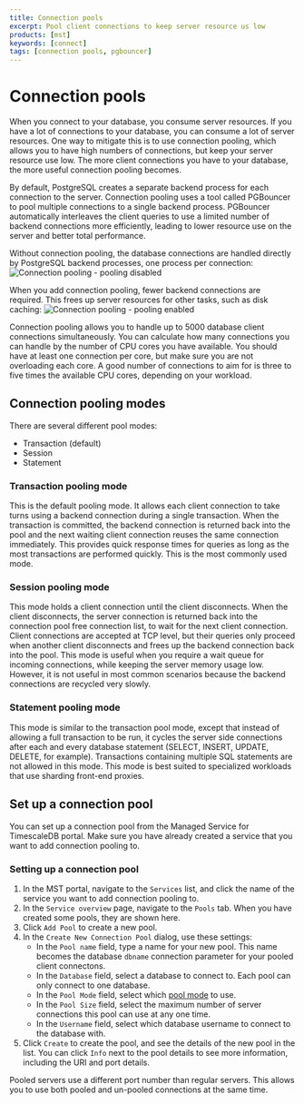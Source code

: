 ```yaml
---
title: Connection pools
excerpt: Pool client connections to keep server resource us low
products: [mst]
keywords: [connect]
tags: [connection pools, pgbouncer]
---
```


# Connection pools

When you connect to your database, you consume server resources. If you have a
lot of connections to your database, you can consume a lot of server resources.
One way to mitigate this is to use connection pooling, which allows you to have
high numbers of connections, but keep your server resource use low. The more
client connections you have to your database, the more useful connection pooling
becomes.

By default, PostgreSQL creates a separate backend process for each connection to
the server. Connection pooling uses a tool called PGBouncer to pool multiple
connections to a single backend process. PGBouncer automatically interleaves the
client queries to use a limited number of backend connections more efficiently,
leading to lower resource use on the server and better total performance.

Without connection pooling, the database connections are handled directly by
PostgreSQL backend processes, one process per connection:
<img class="main-content__illustration" src="https://s3.amazonaws.com/assets.timescale.com/docs/images/pgbouncer-pooling-none.webp" alt="Connection pooling - pooling disabled"/>

When you add connection pooling, fewer backend connections are required. This
frees up server resources for other tasks, such as disk caching:
<img class="main-content__illustration" src="https://s3.amazonaws.com/assets.timescale.com/docs/images/pgbouncer-pooling-enabled.webp" alt="Connection pooling - pooling enabled"/>

Connection pooling allows you to handle up to 5000 database client connections
simultaneously. You can calculate how many connections you can handle by the
number of CPU cores you have available. You should have at least one connection
per core, but make sure you are not overloading each core. A good number of
connections to aim for is three to five times the available CPU cores, depending
on your workload.

## Connection pooling modes

There are several different pool modes:

*   Transaction (default)
*   Session
*   Statement

### Transaction pooling mode

This is the default pooling mode. It allows each client connection to take turns
using a backend connection during a single transaction. When the transaction is
committed, the backend connection is returned back into the pool and the next
waiting client connection reuses the same connection immediately. This provides
quick response times for queries as long as the most transactions are performed
quickly. This is the most commonly used mode.

### Session pooling mode

This mode holds a client connection until the client disconnects. When the
client disconnects, the server connection is returned back into the connection
pool free connection list, to wait for the next client connection. Client
connections are accepted at TCP level, but their queries only proceed when
another client disconnects and frees up the backend connection back into the
pool. This mode is useful when you require a wait queue for incoming
connections, while keeping the server memory usage low. However, it is not
useful in most common scenarios because the backend connections are recycled
very slowly.

### Statement pooling mode

This mode is similar to the transaction pool mode, except that instead of
allowing a full transaction to be run, it cycles the server side connections
after each and every database statement (SELECT, INSERT, UPDATE, DELETE, for
example). Transactions containing multiple SQL statements are not allowed in
this mode. This mode is best suited to specialized workloads that use sharding
front-end proxies.

## Set up a connection pool

You can set up a connection pool from the Managed Service for TimescaleDB
portal. Make sure you have already created a service that you want to add
connection pooling to.

<Procedure>

### Setting up a connection pool

1.  In the MST portal, navigate to the `Services` list, and click the name of
    the service you want to add connection pooling to.
1.  In the `Service overview` page, navigate to the `Pools` tab. When you have
    created some pools, they are shown here.
1.  Click `Add Pool` to create a new pool.
1.  In the `Create New Connection Pool` dialog, use these settings:
    *   In the `Pool name` field, type a name for your new pool. This name
        becomes the database `dbname` connection parameter for your pooled
        client connectons.
    *   In the `Database` field, select a database to connect to. Each pool can
        only connect to one database.
    *   In the `Pool Mode` field, select which
        [pool mode](#connection-pooling-modes) to use.
    *   In the `Pool Size` field, select the maximum number of server
        connections this pool can use at any one time.
    *   In the `Username` field, select which database username to connect to
        the database with.
1.  Click `Create` to create the pool, and see the details of the new pool in
    the list. You can click `Info` next to the pool details to see more
    information, including the URI and port details.

</Procedure>

<Highlight type="note">
Pooled servers use a different port number than regular servers. This allows you
to use both pooled and un-pooled connections at the same time.
</Highlight>
